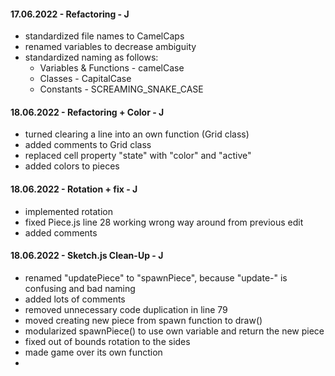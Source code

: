 #### 17.06.2022 - Refactoring - J
- standardized file names to CamelCaps
- renamed variables to decrease ambiguity
- standardized naming as follows:
  - Variables & Functions - camelCase
  - Classes - CapitalCase
  - Constants - SCREAMING_SNAKE_CASE

#### 18.06.2022 - Refactoring + Color - J
- turned clearing a line into an own function (Grid class)
- added comments to Grid class
- replaced cell property "state" with "color" and "active"
- added colors to pieces

#### 18.06.2022 - Rotation + fix - J
- implemented rotation
- fixed Piece.js line 28 working wrong way around from previous edit
- added comments

#### 18.06.2022 - Sketch.js Clean-Up - J
- renamed "updatePiece" to "spawnPiece", because "update-" is confusing and bad naming
- added lots of comments
- removed unnecessary code duplication in line 79
- moved creating new piece from spawn function to draw()
- modularized spawnPiece() to use own variable and return the new piece
- fixed out of bounds rotation to the sides
- made game over its own function
- 